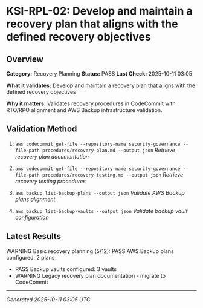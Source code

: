 # KSI-RPL-02: Develop and maintain a recovery plan that aligns with the defined recovery objectives

## Overview

**Category:** Recovery Planning
**Status:** PASS
**Last Check:** 2025-10-11 03:05

**What it validates:** Develop and maintain a recovery plan that aligns with the defined recovery objectives

**Why it matters:** Validates recovery procedures in CodeCommit with RTO/RPO alignment and AWS Backup infrastructure validation.

## Validation Method

1. `aws codecommit get-file --repository-name security-governance --file-path procedures/recovery-plan.md --output json`
   *Retrieve recovery plan documentation*

2. `aws codecommit get-file --repository-name security-governance --file-path procedures/recovery-testing.md --output json`
   *Retrieve recovery testing procedures*

3. `aws backup list-backup-plans --output json`
   *Validate AWS Backup plans alignment*

4. `aws backup list-backup-vaults --output json`
   *Validate backup vault configuration*

## Latest Results

WARNING Basic recovery planning (5/12): PASS AWS Backup plans configured: 2 plans
- PASS Backup vaults configured: 3 vaults
- WARNING Legacy recovery plan documentation - migrate to CodeCommit

---
*Generated 2025-10-11 03:05 UTC*